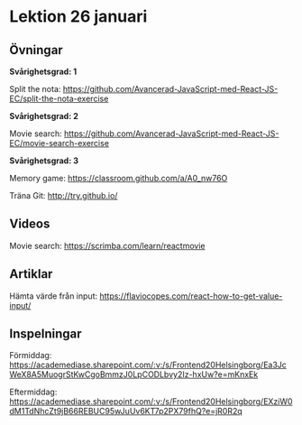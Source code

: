 # Lektion 26 januari

## Övningar

**Svårighetsgrad: 1**

Split the nota: https://github.com/Avancerad-JavaScript-med-React-JS-EC/split-the-nota-exercise

**Svårighetsgrad: 2**

Movie search: https://github.com/Avancerad-JavaScript-med-React-JS-EC/movie-search-exercise

**Svårighetsgrad: 3**

Memory game: https://classroom.github.com/a/A0_nw76O

Träna Git: http://try.github.io/

## Videos

Movie search: https://scrimba.com/learn/reactmovie

## Artiklar

Hämta värde från input: https://flaviocopes.com/react-how-to-get-value-input/


## Inspelningar

Förmiddag: https://academediase.sharepoint.com/:v:/s/Frontend20Helsingborg/Ea3JcWeX8A5MuogrStKwCgoBmmzJ0LpCODLbvy2Iz-hxUw?e=mKnxEk

Eftermiddag: https://academediase.sharepoint.com/:v:/s/Frontend20Helsingborg/EXziW0dM1TdNhcZt9jB66REBUC95wJuUv6KT7p2PX79fhQ?e=jR0R2q